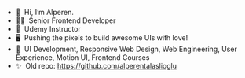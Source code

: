 - 👋  &nbsp;Hi, I’m Alperen.
- 👨‍💻  &nbsp;Senior Frontend Developer
- 🌱  &nbsp;Udemy Instructor
- 🖥  &nbsp;Pushing the pixels to build awesome UIs with love!
- 👀  &nbsp;UI Development, Responsive Web Design, Web Engineering, User Experience, Motion UI, Frontend Courses
- ✨  &nbsp;Old repo: https://github.com/alperentalaslioglu

<!---
iamalperen/iamalperen is a ✨ special ✨ repository because its `README.md` (this file) appears on your GitHub profile.
You can click the Preview link to take a look at your changes.
--->

